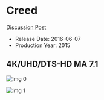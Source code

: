 # Creed

[Discussion Post](https://www.avsforum.com/threads/bass-eq-for-filtered-movies.2995212/post-57430956)

* Release Date: 2016-06-07
* Production Year: 2015

## 4K/UHD/DTS-HD MA 7.1

![img 0](https://i.imgur.com/SesjMDF.jpg)

![img 1](https://i.imgur.com/ad0Uik1.jpg)

